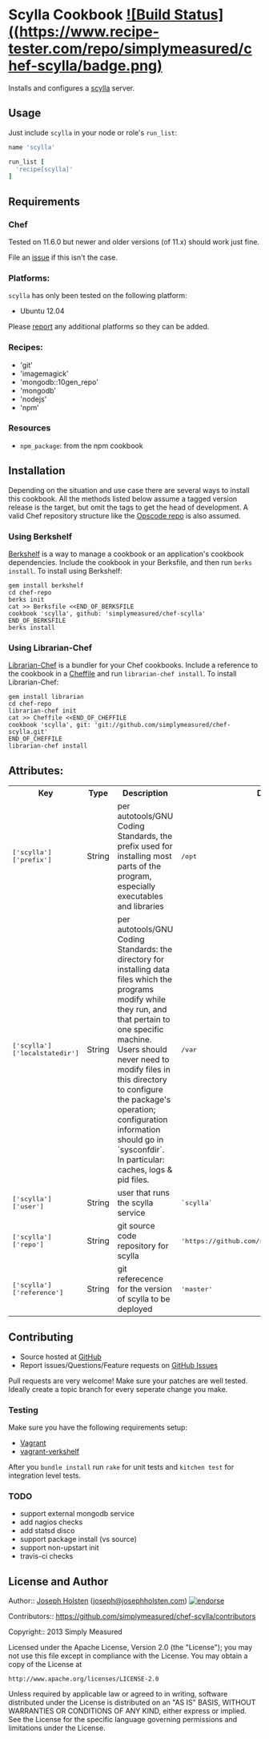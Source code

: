 Scylla Cookbook [![Build Status]((https://www.recipe-tester.com/repo/simplymeasured/chef-scylla/badge.png)](https://www.recipe-tester.com/repo/simplymeasured/chef-scylla/)
===============

Installs and configures a [scylla](https://github.com/simplymeasured/scylla) server.

Usage
-----

Just include `scylla` in your node or role's `run_list`:

```ruby
name 'scylla'

run_list [
  'recipe[scylla]'
]
```

Requirements
------------
### Chef

Tested on 11.6.0 but newer and older versions (of 11.x)
should work just fine.

File an [issue][issues] if this isn't the case.

### Platforms: ###

`scylla` has only been tested on the following platform:

* Ubuntu 12.04

Please [report][issues] any additional platforms so they can be added.

### Recipes: ###

* 'git'
* 'imagemagick'
* 'mongodb::10gen_repo'
* 'mongodb'
* 'nodejs'
* 'npm'

### Resources ###

* `npm_package`: from the npm cookbook

Installation
------------

Depending on the situation and use case there are several ways to install
this cookbook. All the methods listed below assume a tagged version release is the target, but omit the tags to get the head of development. A valid
Chef repository structure like the [Opscode repo][chef_repo] is also assumed.

### Using Berkshelf

[Berkshelf][berkshelf] is a way to manage a cookbook or an application's
cookbook dependencies. Include the cookbook in your Berksfile, and then run
`berks install`. To install using Berkshelf:

    gem install berkshelf
    cd chef-repo
    berks init
    cat >> Berksfile <<END_OF_BERKSFILE
    cookbook 'scylla', github: 'simplymeasured/chef-scylla'
    END_OF_BERKSFILE
    berks install

### Using Librarian-Chef

[Librarian-Chef][librarian] is a bundler for your Chef cookbooks.
Include a reference to the cookbook in a [Cheffile][cheffile] and run
`librarian-chef install`. To install Librarian-Chef:

    gem install librarian
    cd chef-repo
    librarian-chef init
    cat >> Cheffile <<END_OF_CHEFFILE
    cookbook 'scylla', git: 'git://github.com/simplymeasured/chef-scylla.git'
    END_OF_CHEFFILE
    librarian-chef install

Attributes:
-----------

<table>
  <tr>
    <th>Key</th>
    <th>Type</th>
    <th>Description</th>
    <th>Default</th>
  </tr>
  <tr>
    <td><tt>['scylla']['prefix']</tt></td>
    <td>String</td>
    <td>per autotools/GNU Coding Standards, the prefix used for installing most parts of the program, especially executables and libraries</td>
    <td><tt>/opt</tt></td>
  </tr>
  <tr>
    <td><tt>['scylla']['localstatedir']</tt></td>
    <td>String</td>
    <td>per autotools/GNU Coding Standards: the directory for installing data files which the programs modify while they run, and that pertain to one specific machine. Users should never need to modify files in this directory to configure the package's operation; configuration information should go in `sysconfdir`. In particular: caches, logs & pid files.</td>
    <td><tt>/var</tt></td>
  </tr>
  <tr>
    <td><tt>['scylla']['user']</tt></td>
    <td>String</td>
    <td>user that runs the scylla service</td>
    <td><tt>`scylla`</tt></td>
  </tr>
  <tr>
    <td><tt>['scylla']['repo']</tt></td>
    <td>String</td>
    <td>git source code repository for scylla</td>
    <td><tt>'https://github.com/simplymeasured/scylla.git'</tt></td>
  </tr>
  <tr>
    <td><tt>['scylla']['reference']</tt></td>
    <td>String</td>
    <td>git referecence for the version of scylla to be deployed</td>
    <td><tt>'master'</tt></td>
  </tr>
</table>

Contributing
------------

* Source hosted at [GitHub][repo]
* Report issues/Questions/Feature requests on [GitHub Issues][issues]

Pull requests are very welcome! Make sure your patches are well tested.
Ideally create a topic branch for every seperate change you make.

### Testing

Make sure you have the following requirements setup:

* [Vagrant][vagrant]
* [vagrant-verkshelf][vagrant-verkshelf]

After you `bundle install` run `rake` for unit tests and `kitchen test` for
integration level tests.

### TODO

* support external mongodb service
* add nagios checks
* add statsd disco
* support package install (vs source)
* support non-upstart init
* travis-ci checks


License and Author
------------------

Author:: [Joseph Holsten][josephholsten] (<joseph@josephholsten.com>) [![endorse](http://api.coderwall.com/josephholsten/endorsecount.png)][coderwall]

Contributors:: https://github.com/simplymeasured/chef-scylla/contributors

Copyright:: 2013 Simply Measured

Licensed under the Apache License, Version 2.0 (the "License");
you may not use this file except in compliance with the License.
You may obtain a copy of the License at

    http://www.apache.org/licenses/LICENSE-2.0

Unless required by applicable law or agreed to in writing, software
distributed under the License is distributed on an "AS IS" BASIS,
WITHOUT WARRANTIES OR CONDITIONS OF ANY KIND, either express or implied.
See the License for the specific language governing permissions and
limitations under the License.

[berkshelf]:         http://berkshelf.com
[cheffile]:          https://github.com/applicationsonline/librarian/blob/master/lib/librarian/chef/templates/Cheffile
[librarian]:         https://github.com/applicationsonline/librarian#readme
[vagrant]:           http://vagrantup.com
[vagrant-verkshelf]: https://github.com/riotgames/vagrant-berkshelf

[chef_repo]:            https://github.com/opscode/chef-repo
[josephholsten]:        https://github.com/josephholsten
[coderwall]:            http://coderwall.com/josephholsten

[repo]:         https://github.com/simplymeasured/chef-scylla
[issues]:       https://github.com/simplymeasured/chef-scylla/issues
